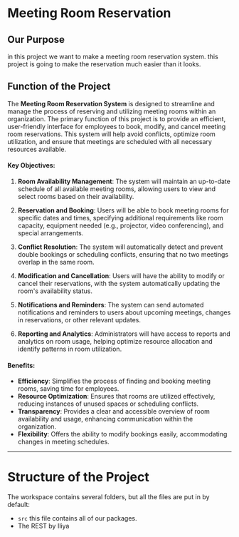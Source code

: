# Meeting Room Reservation
## Our Purpose
in this project we want to make a meeting room reservation system. this project is going to make the reservation much
easier than it looks. 


## Function of the Project

The **Meeting Room Reservation System** is designed to streamline and manage the process of reserving and utilizing meeting rooms within an organization. The primary function of this project is to provide an efficient, user-friendly interface for employees to book, modify, and cancel meeting room reservations. This system will help avoid conflicts, optimize room utilization, and ensure that meetings are scheduled with all necessary resources available.

#### Key Objectives:
1. **Room Availability Management**: The system will maintain an up-to-date schedule of all available meeting rooms, allowing users to view and select rooms based on their availability.

2. **Reservation and Booking**: Users will be able to book meeting rooms for specific dates and times, specifying additional requirements like room capacity, equipment needed (e.g., projector, video conferencing), and special arrangements.

3. **Conflict Resolution**: The system will automatically detect and prevent double bookings or scheduling conflicts, ensuring that no two meetings overlap in the same room.

4. **Modification and Cancellation**: Users will have the ability to modify or cancel their reservations, with the system automatically updating the room's availability status.

5. **Notifications and Reminders**: The system can send automated notifications and reminders to users about upcoming meetings, changes in reservations, or other relevant updates.

6. **Reporting and Analytics**: Administrators will have access to reports and analytics on room usage, helping optimize resource allocation and identify patterns in room utilization.

#### Benefits:
- **Efficiency**: Simplifies the process of finding and booking meeting rooms, saving time for employees.
- **Resource Optimization**: Ensures that rooms are utilized effectively, reducing instances of unused spaces or scheduling conflicts.
- **Transparency**: Provides a clear and accessible overview of room availability and usage, enhancing communication within the organization.
- **Flexibility**: Offers the ability to modify bookings easily, accommodating changes in meeting schedules.

---
# Structure of the Project


The workspace contains several folders, but all the files are put in by default:

-   `src` this file contains all of our packages.
-   The REST by Iliya